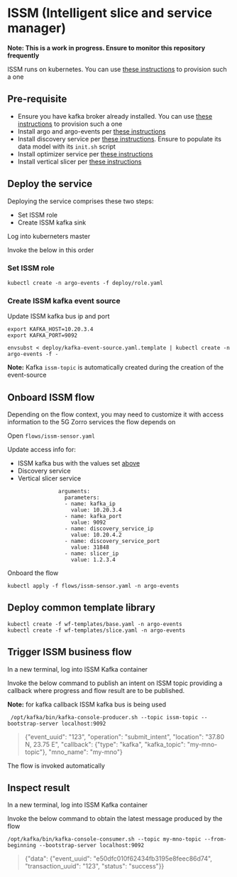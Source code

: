 # ISSM (Intelligent slice and service manager)

**Note: This is a work in progress. Ensure to monitor this repository frequently**

ISSM runs on kubernetes. You can use [these instructions](https://github.com/5GZORRO/infrastructure/blob/master/docs/kubernetes.md) to provision such a one

## Pre-requisite

* Ensure you have kafka broker already installed. You can use [these instructions](https://github.com/5GZORRO/infrastructure/blob/master/docs/kafka.md) to provision such a one
* Install argo and argo-events per [these instructions](docs/argo.md)
* Install discovery service per [these instructions](https://github.com/5GZORRO/smart-discovery-simulator/blob/master/README.md). Ensure to populate its data model with its `init.sh` script
* Install optimizer service per [these instructions](https://github.com/5GZORRO/issm-optimizer/blob/master/README.md)
* Install vertical slicer per [these instructions](docs/slicer.md)

## Deploy the service

Deploying the service comprises these two steps:

* Set ISSM role
* Create ISSM kafka sink

Log into kuberneters master

Invoke the below in this order

### Set ISSM role

```
kubectl create -n argo-events -f deploy/role.yaml
```

### Create ISSM kafka event source

Update ISSM kafka bus ip and port

```
export KAFKA_HOST=10.20.3.4
export KAFKA_PORT=9092
```

```
envsubst < deploy/kafka-event-source.yaml.template | kubectl create -n argo-events -f -
```

**Note:** Kafka `issm-topic` is automatically created during the creation of the event-source

## Onboard ISSM flow

Depending on the flow context, you may need to customize it with access information to the 5G Zorro services the flow depends on

Open `flows/issm-sensor.yaml`

Update access info for:

* ISSM kafka bus with the values set [above](./README.md#create-issm-kafka-event-source)
* Discovery service
* Vertical slicer service

```
                arguments:
                  parameters:
                  - name: kafka_ip
                    value: 10.20.3.4
                  - name: kafka_port
                    value: 9092
                  - name: discovery_service_ip
                    value: 10.20.4.2
                  - name: discovery_service_port
                    value: 31848
                  - name: slicer_ip
                    value: 1.2.3.4

```

Onboard the flow

```
kubectl apply -f flows/issm-sensor.yaml -n argo-events
```

## Deploy common template library

```
kubectl create -f wf-templates/base.yaml -n argo-events
kubectl create -f wf-templates/slice.yaml -n argo-events
```

## Trigger ISSM business flow

In a new terminal, log into ISSM Kafka container

Invoke the below command to publish an intent on ISSM topic providing a callback where progress and flow result are to be published.

**Note:** for kafka callback ISSM kafka bus is being used

```
 /opt/kafka/bin/kafka-console-producer.sh --topic issm-topic --bootstrap-server localhost:9092
```

>{"event_uuid": "123", "operation": "submit_intent", "location": "37.80 N, 23.75 E", "callback": {"type": "kafka", "kafka_topic": "my-mno-topic"}, "mno_name": "my-mno"}

The flow is invoked automatically

## Inspect result

In a new terminal, log into ISSM Kafka container

Invoke the below command to obtain the latest message produced by the flow

```
/opt/kafka/bin/kafka-console-consumer.sh --topic my-mno-topic --from-beginning --bootstrap-server localhost:9092
```

>{"data": {"event_uuid": "e50dfc010f62434fb3195e8feec86d74", "transaction_uuid": "123", "status": "success"}}

